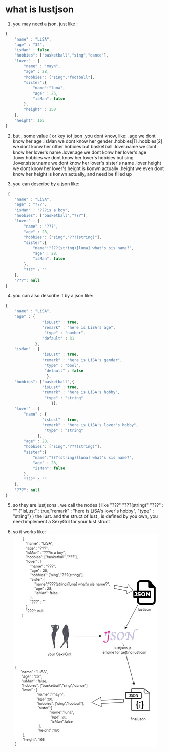 # what is lustjson
1. you may need a json, just like :
```js
{
    "name" : "LiSA",
    "age" : "32",
    "isMan" : false,
    "hobbies": ["basketball","sing","dance"],
    "lover" : {
        "name" : "mayn",
        "age" : 28,
        "hobbies": ["sing","football"],
        "sister":{
            "name":"luna",
            "age" : 25,
            "isMan": false
        },
        "height" : 150
    },
    "height": 165
}
```

2. but , some value ( or key )of json ,you dont know, like:
     .age     we dont know her age
     .isMan   we dont know her gender
     .hobbies[1]   .hobbies[2]   we dont konw her other hobbies  but basketball
     .lover.name we dont know her lover's name
     .lover.age  we dont konw her lover's age
     .lover.hobbies    we dont know her lover's hobbies but sing
     .lover.sister.name   we dont know her lover's sister's name
     .lover.height   we dont know her lover's height  is konwn actually
     .height    we even dont know her height is konwn actually, and need be filled up
 
3. you can describe by a json like:
```js
 {
    "name" : "LiSA",
    "age" : "???",
    "isMan" : "???is a boy",
    "hobbies": ["basketball","???"],
    "lover" : {
        "name" : "???",
        "age" : 28,
        "hobbies": ["sing","???(string)"],
        "sister":{
            "name":"???(string)[luna] what's sis name?",
            "age" : 28,
            "isMan": false
        },
        "???" : ""
    },
    "???": null
}
```

4. you can also describe it by a json like:
```js
{
    "name" : "LiSA",
    "age" : {
                "isLust" : true,
                "remark" : "here is LiSA's age",
                 "type" : "number",
                "default" : 31
             },
    "isMan" : {
                "isLust" : true,
                "remark" : "here is LiSA's gender",
                 "type" : "bool",
                 "default" : false
                  },
    "hobbies": ["basketball",{
                "isLust" : true,
                "remark" : "here is LiSA's hobby",
                 "type" : "string"
                    }],
    "lover" : {
        "name" : {
                "isLust" : true,
                "remark" : "here is LiSA's lover's hobby",
                 "type" : "string"
              },
        "age" : 28,
        "hobbies": ["sing","???(string)"],
        "sister":{
            "name":"???(string)[luna] what's sis name?",
            "age" : 28,
            "isMan": false
        },
        "???" : ""
    },
    "???": null
}

```

5. so 
    they are lustjsons , we call the nodes
    ( like "???"  "???(string)"  "???" : ""  {"isLust" : true,"remark" : "here is LiSA's lover's hobby", "type" : "string"}  )
    the lust.  and the struct of lust , is defined by you own,
    you need implement a SexyGril for your lust struct

6. so it works like:
[![avatar](https://raw.githubusercontent.com/aceunlonely/lustJson/master/docs/lustjson-sexygirl.jpg "link to html")](https://aceunlonely.github.io/lustJson/docs/lustjson-sexygirl.html)

